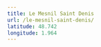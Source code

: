 ```yaml
---
title: Le Mesnil Saint Denis
url: /le-mesnil-saint-denis/
latitude: 48.742
longitude: 1.964
---
```


